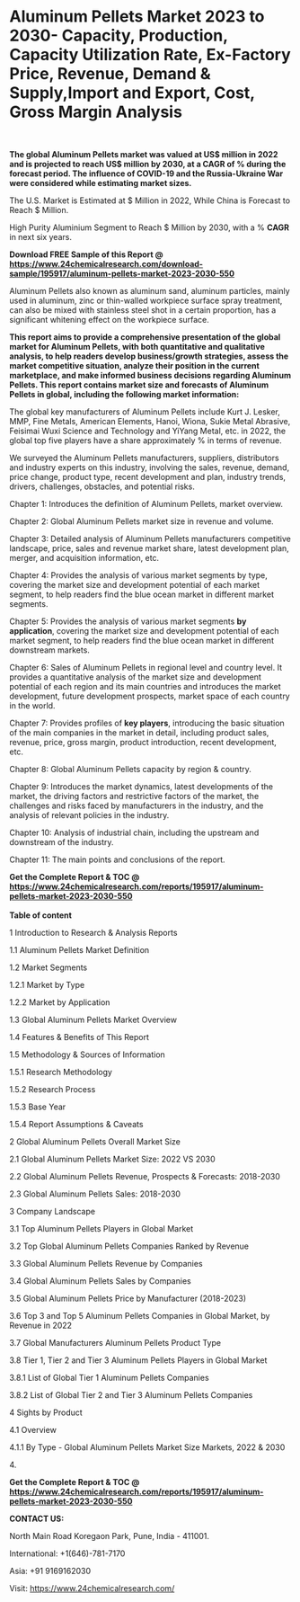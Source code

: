 <h1>Aluminum Pellets Market 2023 to 2030- Capacity, Production, Capacity Utilization Rate, Ex-Factory Price, Revenue, Demand & Supply,Import and Export, Cost, Gross Margin Analysis</h1><br/><p><strong>The global Aluminum Pellets market was valued at US$ million in 2022 and is projected to reach US$ million by 2030, at a <strong>CAGR</strong> of % during the forecast period. The influence of COVID-19 and the Russia-Ukraine War were considered while estimating market sizes.</strong></p><p>The U.S. Market is Estimated at $ Million in 2022, While China is Forecast to Reach $ Million.</p><p>High Purity Aluminium Segment to Reach $ Million by 2030, with a % <strong>CAGR</strong> in next six years.</p><div><b>Download FREE Sample of this Report @ <a href="https://www.24chemicalresearch.com/download-sample/195917/aluminum-pellets-market-2023-2030-550">https://www.24chemicalresearch.com/download-sample/195917/aluminum-pellets-market-2023-2030-550</a></b></div><p>Aluminum Pellets also known as aluminum sand, aluminum particles, mainly used in aluminum, zinc or thin-walled workpiece surface spray treatment, can also be mixed with stainless steel shot in a certain proportion, has a significant whitening effect on the workpiece surface.</p><p><strong>This report aims to provide a comprehensive presentation of the global market for Aluminum Pellets, with both quantitative and qualitative analysis, to help readers develop business/growth strategies, assess the market competitive situation, analyze their position in the current marketplace, and make informed business decisions regarding Aluminum Pellets. This report contains market size and forecasts of Aluminum Pellets in global, including the following market information:</strong></p><p>The global key manufacturers of Aluminum Pellets include Kurt J. Lesker, MMP, Fine Metals, American Elements, Hanoi, Wiona, Sukie Metal Abrasive, Feisimai Wuxi Science and Technology and YiYang Metal, etc. in 2022, the global top five players have a share approximately % in terms of revenue.</p><p>We surveyed the Aluminum Pellets manufacturers, suppliers, distributors and industry experts on this industry, involving the sales, revenue, demand, price change, product type, recent development and plan, industry trends, drivers, challenges, obstacles, and potential risks.</p><p>Chapter 1: Introduces the definition of Aluminum Pellets, market overview.</p><p>Chapter 2: Global Aluminum Pellets market size in revenue and volume.</p><p>Chapter 3: Detailed analysis of Aluminum Pellets manufacturers competitive landscape, price, sales and revenue market share, latest development plan, merger, and acquisition information, etc.</p><p>Chapter 4: Provides the analysis of various market segments by type, covering the market size and development potential of each market segment, to help readers find the blue ocean market in different market segments.</p><p>Chapter 5: Provides the analysis of various market segments <strong>by application</strong>, covering the market size and development potential of each market segment, to help readers find the blue ocean market in different downstream markets.</p><p>Chapter 6: Sales of Aluminum Pellets in regional level and country level. It provides a quantitative analysis of the market size and development potential of each region and its main countries and introduces the market development, future development prospects, market space of each country in the world.</p><p>Chapter 7: Provides profiles of <strong>key players</strong>, introducing the basic situation of the main companies in the market in detail, including product sales, revenue, price, gross margin, product introduction, recent development, etc.</p><p>Chapter 8: Global Aluminum Pellets capacity by region & country.</p><p>Chapter 9: Introduces the market dynamics, latest developments of the market, the driving factors and restrictive factors of the market, the challenges and risks faced by manufacturers in the industry, and the analysis of relevant policies in the industry.</p><p>Chapter 10: Analysis of industrial chain, including the upstream and downstream of the industry.</p><p>Chapter 11: The main points and conclusions of the report.</p><div><b>Get the Complete Report & TOC @ <a href="https://www.24chemicalresearch.com/reports/195917/aluminum-pellets-market-2023-2030-550">https://www.24chemicalresearch.com/reports/195917/aluminum-pellets-market-2023-2030-550</a></b></div><br><b>Table of content</b><p>1 Introduction to Research & Analysis Reports<br />
 
  1.1 Aluminum Pellets Market Definition<br />
 
  1.2 Market Segments<br />
 
  1.2.1 Market by Type<br />
 
  1.2.2 Market by Application<br />
 
  1.3 Global Aluminum Pellets Market Overview<br />
 
  1.4 Features & Benefits of This Report<br />
 
  1.5 Methodology & Sources of Information<br />
 
  1.5.1 Research Methodology<br />
 
  1.5.2 Research Process<br />
 
  1.5.3 Base Year<br />
 
  1.5.4 Report Assumptions & Caveats<br />
 
 2 Global Aluminum Pellets Overall Market Size<br />
 
  2.1 Global Aluminum Pellets Market Size: 2022 VS 2030<br />
 
  2.2 Global Aluminum Pellets Revenue, Prospects & Forecasts: 2018-2030<br />
 
  2.3 Global Aluminum Pellets Sales: 2018-2030<br />
 
 3 Company Landscape<br />
 
  3.1 Top Aluminum Pellets Players in Global Market<br />
 
  3.2 Top Global Aluminum Pellets Companies Ranked by Revenue<br />
 
  3.3 Global Aluminum Pellets Revenue by Companies<br />
 
  3.4 Global Aluminum Pellets Sales by Companies<br />
 
  3.5 Global Aluminum Pellets Price by Manufacturer (2018-2023)<br />
 
  3.6 Top 3 and Top 5 Aluminum Pellets Companies in Global Market, by Revenue in 2022<br />
 
  3.7 Global Manufacturers Aluminum Pellets Product Type<br />
 
  3.8 Tier 1, Tier 2 and Tier 3 Aluminum Pellets Players in Global Market<br />
 
  3.8.1 List of Global Tier 1 Aluminum Pellets Companies<br />
 
  3.8.2 List of Global Tier 2 and Tier 3 Aluminum Pellets Companies<br />
 
 4 Sights by Product<br />
 
  4.1 Overview<br />
 
  4.1.1 By Type - Global Aluminum Pellets Market Size Markets, 2022 & 2030<br />
 
  4.<br><div><b>Get the Complete Report & TOC @ <a href="https://www.24chemicalresearch.com/reports/195917/aluminum-pellets-market-2023-2030-550">https://www.24chemicalresearch.com/reports/195917/aluminum-pellets-market-2023-2030-550</a></b></div></p>
 
 <b>CONTACT US:</b><br>
 
 North Main Road Koregaon Park, Pune, India - 411001.<br/>
 
 International: +1(646)-781-7170<br/>
 
 Asia: +91 9169162030<br/>
 
 Visit: <a href="https://www.24chemicalresearch.com/">https://www.24chemicalresearch.com/</a>
 
 <br>